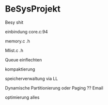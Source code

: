 # BeSysProjekt

Besy shit

einbindung core.c:94


memory.c .h

Mlist.c .h

Queue einflechten

kompaktierung



speicherverwaltung via LL

Dynamische Partitionierung oder Paging ?? Email



optimierung alles 
